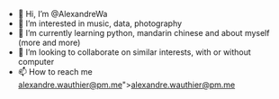 - 👋 Hi, I’m @AlexandreWa
- 👀 I’m interested in music, data, photography
- 🌱 I’m currently learning python, mandarin chinese and about myself (more and more)
- 💞️ I’m looking to collaborate on similar interests, with or without computer
- 📫 How to reach me alexandre.wauthier@pm.me">alexandre.wauthier@pm.me
